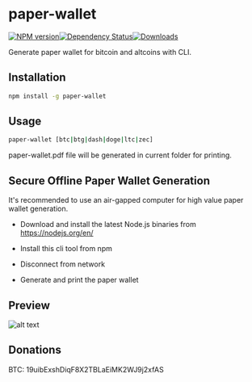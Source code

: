 # paper-wallet


[![NPM version][npm-image]][npm-url][![Dependency Status](https://img.shields.io/david/harietqyun/paper-wallet.svg?style=flat-square)](https://david-dm.org/harietqyun/paper-wallet)[![Downloads][downloads-image]][downloads-url]

[npm-image]: https://img.shields.io/npm/v/paper-wallet.svg?style=flat-square
[npm-url]: https://www.npmjs.com/package/paper-wallet
[downloads-image]: https://img.shields.io/npm/dm/paper-wallet.svg?style=flat-square
[downloads-url]: https://www.npmjs.com/package/paper-wallet

Generate paper wallet for bitcoin and altcoins with CLI.


## Installation
```bash
npm install -g paper-wallet
```

## Usage
```bash
paper-wallet [btc|btg|dash|doge|ltc|zec]
```

paper-wallet.pdf file will be generated in current folder for printing.

## Secure Offline Paper Wallet Generation

It's recommended to use an air-gapped computer for high value paper wallet generation. 

* Download and install the latest Node.js binaries from https://nodejs.org/en/

* Install this cli tool from npm

* Disconnect from network

* Generate and print the paper wallet

## Preview

![alt text](https://raw.githubusercontent.com/harietqyun/paper-wallet/master/preview.png)

## Donations
BTC: 19uibExshDiqF8X2TBLaEiMK2WJ9j2xfAS
